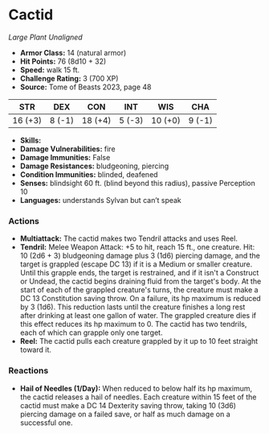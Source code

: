 # Cactid

*Large* *Plant* *Unaligned*

- **Armor Class:** 14 (natural armor)
- **Hit Points:** 76 (8d10 + 32)
- **Speed:** walk 15 ft.
- **Challenge Rating:** 3 (700 XP)
- **Source:** Tome of Beasts 2023, page 48

| STR | DEX | CON | INT | WIS | CHA |
| --- | --- | --- | --- | --- | --- |
| 16 (+3) | 8 (-1) | 18 (+4) | 5 (-3) | 10 (+0) | 9 (-1) |

- **Skills:** 
- **Damage Vulnerabilities:** fire
- **Damage Immunities:** False
- **Damage Resistances:** bludgeoning, piercing
- **Condition Immunities:** blinded, deafened
- **Senses:** blindsight 60 ft. (blind beyond this radius), passive Perception 10
- **Languages:** understands Sylvan but can’t speak

### Actions

- **Multiattack:** The cactid makes two Tendril attacks and uses Reel.
- **Tendril:** Melee Weapon Attack: +5 to hit, reach 15 ft., one creature. Hit: 10 (2d6 + 3) bludgeoning damage plus 3 (1d6) piercing damage, and the target is grappled (escape DC 13) if it is a Medium or smaller creature. Until this grapple ends, the target is restrained, and if it isn't a Construct or Undead, the cactid begins draining fluid from the target's body. At the start of each of the grappled creature's turns, the creature must make a DC 13 Constitution saving throw. On a failure, its hp maximum is reduced by 3 (1d6). This reduction lasts until the creature finishes a long rest after drinking at least one gallon of water. The grappled creature dies if this effect reduces its hp maximum to 0. The cactid has two tendrils, each of which can grapple only one target.
- **Reel:** The cactid pulls each creature grappled by it up to 10 feet straight toward it.

### Reactions

- **Hail of Needles (1/Day):** When reduced to below half its hp maximum, the cactid releases a hail of needles. Each creature within 15 feet of the cactid must make a DC 14 Dexterity saving throw, taking 10 (3d6) piercing damage on a failed save, or half as much damage on a successful one.
